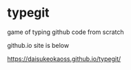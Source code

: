 # typegit
game of typing github code from scratch

github.io site is below

https://daisukeokaoss.github.io/typegit/
